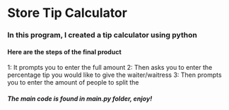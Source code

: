 # Store Tip Calculator
### In this program, I created a tip calculator using python 
#### Here are the steps of the final product
 1: It prompts you to enter the full amount
 2: Then asks you to enter the percentage tip you would like to give the waiter/waitress
 3: Then prompts you to enter the amount of people to split the 
 
 ##### The main code is found in main.py folder, enjoy!